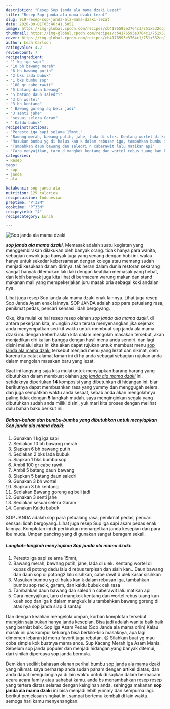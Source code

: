 ```yaml
---
description: "Resep Sop janda ala mama dzaki Lezat"
title: "Resep Sop janda ala mama dzaki Lezat"
slug: 919-resep-sop-janda-ala-mama-dzaki-lezat
date: 2020-09-01T05:46:41.505Z
image: https://img-global.cpcdn.com/recipes/cb4176593e3764c1/751x532cq70/sop-janda-ala-mama-dzaki-foto-resep-utama.jpg
thumbnail: https://img-global.cpcdn.com/recipes/cb4176593e3764c1/751x532cq70/sop-janda-ala-mama-dzaki-foto-resep-utama.jpg
cover: https://img-global.cpcdn.com/recipes/cb4176593e3764c1/751x532cq70/sop-janda-ala-mama-dzaki-foto-resep-utama.jpg
author: Leah Carlson
ratingvalue: 4.2
reviewcount: 7
recipeingredient:
- "1 kg iga sapi"
- "10 bh bawang merah"
- "6 bh bawang putih"
- "2 bks lada bubuk"
- "1 bks bumbu sop"
- "100 gr cabe rawit"
- "5 batang daun bawang"
- "5 batang daun saledri"
- "3 bh wortel"
- "3 bh kentang"
- " Bawang goreng aq beli jadi"
- "3 senti jahe"
- "sesuai selera Garam"
- " Kaldu bubuk"
recipeinstructions:
- "Peresto iga sapi selama 15mnt,"
- "Bawang merah, bawang putih, jahe, lada di ulek. Kentang wortel di kupas di potong dadu lalu d rebus terpisah dan sisih kan.. Daun bawang dan daun sop di potong2 lalu sisihkan, cabe rawit d ulek kasar sisihkan"
- "Masukan bumbu yg di halus kan k dalam rebusan iga, tambahkan bumbu sop racik, garam, dan kaldu bubuk cek rasa"
- "Tambahkan daun bawang dan saledri n caberawit lalu matikan api"
- "Cara menyajikan, taro d mangkok kentang dan wortel rebus tuang kan kuah sop dan iga k dalam mangkuk lalu tambahkan bawang goreng di atas nya sop janda siap d santap"
categories:
- Resep
tags:
- sop
- janda
- ala

katakunci: sop janda ala 
nutrition: 129 calories
recipecuisine: Indonesian
preptime: "PT32M"
cooktime: "PT33M"
recipeyield: "4"
recipecategory: Lunch

---
```



![Sop janda ala mama dzaki](https://img-global.cpcdn.com/recipes/cb4176593e3764c1/751x532cq70/sop-janda-ala-mama-dzaki-foto-resep-utama.jpg)

<b><i>sop janda ala mama dzaki</i></b>, Memasak adalah suatu kegiatan yang menggembirakan dilakukan oleh banyak orang. tidak hanya para wanita, sebagian cowok juga banyak juga yang senang dengan hobi ini. walau hanya untuk sekedar kebersamaan dengan kolega atau memang sudah menjadi kesukaan dalam dirinya. tak heran dalam dunia restoran sekarang sangat banyak ditemukan laki laki dengan keahlian memasak yang hebat, dan lebih banyak juga kita lihat di bermacam warung makan dan stand makanan mall yang mempekerjakan juru masak pria sebagai koki andalan nya.

Lihat juga resep Sop janda ala mama dzaki enak lainnya. Lihat juga resep Sop Janda Ayam enak lainnya. SOP JANDA adalah sop para petualang rasa, penikmat pedas, pencari sensasi lidah bergoyang.

Oke, kita mulai ke hal resep resep olahan <i>sop janda ala mama dzaki</i>. di antara pekerjaan kita, mungkin akan terasa menyenangkan jika sejenak anda menyempatkan sedikit waktu untuk membuat sop janda ala mama dzaki ini. dengan keberhasilan kita dalam mengolah masakan tersebut, akan menjadikan diri kalian bangga dengan hasil menu anda sendiri. dan lagi disini melalui situs ini kita akan dapat rujukan untuk membuat menu <u>sop janda ala mama dzaki</u> tersebut menjadi menu yang lezat dan nikmat, oleh karena itu catat alamat laman ini di hp anda sebagai sebagian rujukan anda dalam mengolah masakan baru yang lezat.


Saat ini langsung saja kita mulai untuk menyiapkan barang barang yang dibutuhkan dalam membuat olahan <u><i>sop janda ala mama dzaki</i></u> ini. setidaknya diperlukan <b>14</b> komposisi yang dibutuhkan di hidangan ini. biar berikutnya dapat membuahkan rasa yang yummy dan menggugah selera. dan juga sempatkan waktu anda sesaat, sebab anda akan mengolahnya paling tidak dengan <b>5</b> langkah mudah. saya menginginkan segala yang dibutuhkan sudah anda miliki disini, yuk mari kita proses dengan melihat dulu bahan baku berikut ini.

<!--inarticleads1-->

##### Bahan-bahan dan bumbu-bumbu yang dibutuhkan untuk menyiapkan Sop janda ala mama dzaki:

1. Gunakan 1 kg iga sapi
1. Sediakan 10 bh bawang merah
1. Siapkan 6 bh bawang putih
1. Sediakan 2 bks lada bubuk
1. Siapkan 1 bks bumbu sop
1. Ambil 100 gr cabe rawit
1. Ambil 5 batang daun bawang
1. Siapkan 5 batang daun saledri
1. Gunakan 3 bh wortel
1. Siapkan 3 bh kentang
1. Sediakan  Bawang goreng aq beli jadi
1. Gunakan 3 senti jahe
1. Sediakan sesuai selera Garam
1. Gunakan  Kaldu bubuk


SOP JANDA adalah sop para petualang rasa, penikmat pedas, pencari sensasi lidah bergoyang. Lihat juga resep Sup iga sapi asam pedas enak lainnya. Komplotan ini di perkirakan menargetkan janda kesepian dan para ibu muda. Umpan pancing yang di gunakan sangat beragam sekali. 

<!--inarticleads2-->

##### Langkah-langkah menyiapkan Sop janda ala mama dzaki:

1. Peresto iga sapi selama 15mnt,
1. Bawang merah, bawang putih, jahe, lada di ulek. Kentang wortel di kupas di potong dadu lalu d rebus terpisah dan sisih kan.. Daun bawang dan daun sop di potong2 lalu sisihkan, cabe rawit d ulek kasar sisihkan
1. Masukan bumbu yg di halus kan k dalam rebusan iga, tambahkan bumbu sop racik, garam, dan kaldu bubuk cek rasa
1. Tambahkan daun bawang dan saledri n caberawit lalu matikan api
1. Cara menyajikan, taro d mangkok kentang dan wortel rebus tuang kan kuah sop dan iga k dalam mangkuk lalu tambahkan bawang goreng di atas nya sop janda siap d santap


Dan dengan keahlian mengelola umpan, korban komplotan tersebut mungkin saja bukan hanya janda kesepian. Bisa jadi adalah wanita baik baik yang berniat baik. Sop Iga Asam Pedas (Sop Janda ala mama orlin) Kalau masak ini pas kumpul keluarga bisa berkilo-kilo masaknya, apa lagi dimomen lebaran jd menu favorit juga rebutan. 😆 Silahkan buat yg mau coba simple kok buatnya mama ance. Sup Kacang Merah Iga Asam Manis. Sebelum sop janda populer dan menjadi hidangan yang banyak ditemui, dari sinilah dipercaya sop janda bermula. 

Demikian sedikit bahasan olahan perihal bumbu <u>sop janda ala mama dzaki</u> yang nikmat. saya berharap anda sudah paham dengan artikel diatas, dan anda dapat mengulanginya di lain waktu untuk di sajikan dalam bermacam acara acara family atau sahabat kamu. anda bs menambahkan resep resep yang tertera diatas selaras dengan keinginan anda, sehingga makanan <b>sop janda ala mama dzaki</b> ini bisa menjadi lebih yummy dan sempurna lagi. berikut penjelasan singkat ini, sampai bertemu kembali di lain waktu. semoga hari kamu menyenangkan.
